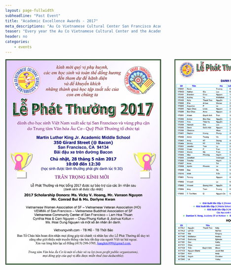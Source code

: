 ```yaml
---
layout: page-fullwidth
subheadline: "Past Event"
title: "Academic Excellence Awards - 2017"
meta_descriptions: "Au Co Vietnamese Cultural Center San Francisco Academic Excellence Awards"
teaser: "Every year the Au Co Vietnamese Cultural Center and the Academic Awards Foundation recognizes students of Vietnamese descent who have excelled academically in an annual awards ceremony."
header: no
categories:
    - events
---
```

<!--more-->
<div class="small-12 columns" style="padding: 0px; border-bottom: none;" markdown="1">

<img width="100%" style="border: 1px solid #cccccc" src="/files/2017/awards/Quang Cao LPT17-p1.jpg">
<br />
<img width="100%" style="border: 1px solid #cccccc" src="/files/2017/awards/QuangCaoLPT17-p2.jpg">
<br />
<hr>

At the end of the academic school year, qualified students from San Francisco schools and other schools in the surrounding area attend this momentous event which honors their academic achievements in front of friends and family. Multiple scholarships of at least $1,000 each are also awarded to qualified 12th grade applicants who have been accepted into college.

The application process for the academic awards and the scholarships have certain requirements and a strict deadline, so we encourage applicants to start the process early.

<!--
Please click <a href="http://aucocenter.org/files/2016/awards/Quang Cao LPT16-p2.pdf" target="_blank">here for list of award recipients (danh sách các học sinh được lãnh thưởng)</a>.

<em>(Please scroll to bottom of page for links to access various related documents including applications, and video and photo gallery documenting the event after it has occurred)</em>
-->

<img width="100%" style="border: 1px solid #cccccc" src="/files/2017/awards/2017 LPT Announcement English.jpg">

<span style="color: #C70216; font-weight: bold;">Academic Excellence Awards Announcement (English): </span> <a href="{{ site.baseurl }}/files/2017/awards/2017 LPT Announcement English.pdf" target="_blank"><em>click <u>here</u> to view or download</em></a><br />

<span style="color: #C70216; font-weight: bold;">Academic Excellence Awards Announcement (Vietnamese): </span> <a href="{{ site.baseurl }}/files/2017/awards/2017 LPT Announcement Vietnamese.pdf" target="_blank"><em>click <u>here</u> to view or download</em></a><br />

<span style="color: #C70216; font-weight: bold;">Academic Excellence Awards Registration (English): </span> <a href="{{ site.baseurl }}/files/2017/awards/2017 LPT Registration English.pdf" target="_blank"><em>click <u>here</u> to view or download</em></a><br />

<span style="color: #C70216; font-weight: bold;">Academic Excellence Awards Registration (Vietnamese): </span> <a href="{{ site.baseurl }}/files/2017/awards/2017 LPT Registration Vietnamese.pdf" target="_blank"><em>click <u>here</u> to view or download</em></a><br />

<span style="color: #C70216; font-weight: bold;">Scholarship Announcement: </span> <a href="{{ site.baseurl }}/files/2017/awards/2017 Scholarship Announcement.pdf" target="_blank"><em>click <u>here</u> to view or download</em></a><br />

<span style="color: #C70216; font-weight: bold;">Scholarship Application: </span> <a href="{{ site.baseurl }}/files/2017/awards/2017 Scholarship Application.pdf" target="_blank"><em>click <u>here</u> to view or download</em></a><br /><br />

<!--
## Video

<table style="border-color: #cccccc; margin-left: auto; margin-right: auto;" border="1" width="100%">
<tbody>
<tr style="padding: 2rem 0.625rem 0.5625rem 0.625rem">
<td align="center" style="padding: 2rem 0.625rem 0.5625rem 0.625rem">
<p style="text-align: center;"><iframe style="border:1px solid #cccccc" src="https://www.youtube.com/embed/HClC1GpChzg" width="560" height="315" frameborder="0" allowfullscreen=""></iframe></p>
</td>
</tr>
</tbody>
</table>

## Photo Gallery

Please click on image below to access a dropbox photo gallery of this event.

<a href="https://www.dropbox.com/sh/9dgpz4q1yie8kr6/AAChoDG7i8nU-OJ-ubS9PUlNa?dl=0" target="_blank">
<img width="100%" style="border: 1px solid #cccccc" src="{{ site.baseurl }}/images/Le-phat-thuong-2016-dropbox-thumbnails.jpg"></a>
-->

{% include next-previous-post-in-category %}

</div>
